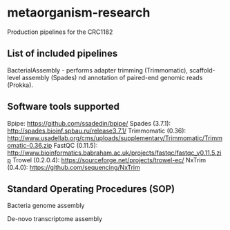 # metaorganism-research
Production pipelines for the CRC1182

## List of included pipelines

BacterialAssembly - performs adapter trimming (Trimmomatic), scaffold-level assembly (Spades) nd annotation of paired-end genomic reads (Prokka).

## Software tools supported

Bpipe: https://github.com/ssadedin/bpipe/
Spades (3.7.1): http://spades.bioinf.spbau.ru/release3.7.1/
Trimmomatic (0.36): http://www.usadellab.org/cms/uploads/supplementary/Trimmomatic/Trimmomatic-0.36.zip
FastQC (0.11.5): http://www.bioinformatics.babraham.ac.uk/projects/fastqc/fastqc_v0.11.5.zip
Trowel (0.2.0.4): https://sourceforge.net/projects/trowel-ec/
NxTrim (0.4.0): https://github.com/sequencing/NxTrim

## Standard Operating Procedures (SOP)

Bacteria genome assembly

De-novo transcriptome assembly
